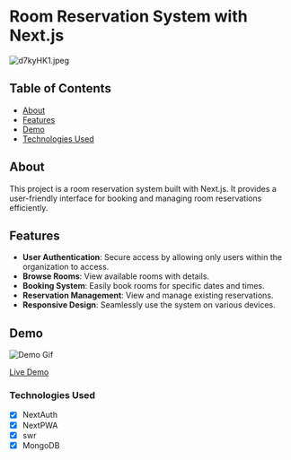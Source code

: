 # Room Reservation System with Next.js

![d7kyHK1.jpeg](https://sv1.picz.in.th/images/2024/01/14/d7kyHK1.jpeg)

## Table of Contents

- [About](#about)
- [Features](#features)
- [Demo](#demo)
- [Technologies Used](#technologies-used)

## About

This project is a room reservation system built with Next.js. It provides a user-friendly interface for booking and managing room reservations efficiently.

## Features

- **User Authentication**: Secure access by allowing only users within the organization to access.
- **Browse Rooms**: View available rooms with details.
- **Booking System**: Easily book rooms for specific dates and times.
- **Reservation Management**: View and manage existing reservations.
- **Responsive Design**: Seamlessly use the system on various devices.

## Demo

![Demo Gif](url/to/demo/gif.gif)

[Live Demo](https://your-live-demo-url.com)

### Technologies Used
- [x] NextAuth
- [x] NextPWA
- [x] swr
- [x] MongoDB
